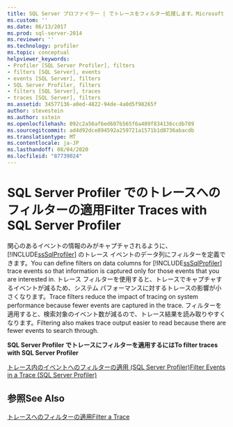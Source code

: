 ```yaml
---
title: SQL Server プロファイラー | でトレースをフィルター処理します。Microsoft Docs
ms.custom: ''
ms.date: 06/13/2017
ms.prod: sql-server-2014
ms.reviewer: ''
ms.technology: profiler
ms.topic: conceptual
helpviewer_keywords:
- Profiler [SQL Server Profiler], filters
- filters [SQL Server], events
- events [SQL Server], filters
- SQL Server Profiler, filters
- filters [SQL Server], traces
- traces [SQL Server], filters
ms.assetid: 34577136-a0ed-4822-94de-4a0d5f98265f
author: stevestein
ms.author: sstein
ms.openlocfilehash: 092c2a56af6ed607b565f6a489f834136ccdb789
ms.sourcegitcommit: ad4d92dce894592a259721a1571b1d8736abacdb
ms.translationtype: MT
ms.contentlocale: ja-JP
ms.lasthandoff: 08/04/2020
ms.locfileid: "87739024"
---
```

# <a name="filter-traces-with-sql-server-profiler"></a><span data-ttu-id="e5360-102">SQL Server Profiler でのトレースへのフィルターの適用</span><span class="sxs-lookup"><span data-stu-id="e5360-102">Filter Traces with SQL Server Profiler</span></span>
  <span data-ttu-id="e5360-103">関心のあるイベントの情報のみがキャプチャされるように、 [!INCLUDE[ssSqlProfiler](../../includes/sssqlprofiler-md.md)] のトレース イベントのデータ列にフィルターを定義できます。</span><span class="sxs-lookup"><span data-stu-id="e5360-103">You can define filters on data columns for [!INCLUDE[ssSqlProfiler](../../includes/sssqlprofiler-md.md)] trace events so that information is captured only for those events that you are interested in.</span></span> <span data-ttu-id="e5360-104">トレース フィルターを使用すると、トレースでキャプチャするイベントが減るため、システム パフォーマンスに対するトレースの影響が小さくなります。</span><span class="sxs-lookup"><span data-stu-id="e5360-104">Trace filters reduce the impact of tracing on system performance because fewer events are captured in the trace.</span></span> <span data-ttu-id="e5360-105">フィルターを適用すると、検索対象のイベント数が減るので、トレース結果を読み取りやすくなります。</span><span class="sxs-lookup"><span data-stu-id="e5360-105">Filtering also makes trace output easier to read because there are fewer events to search through.</span></span>  
  
 <span data-ttu-id="e5360-106">**SQL Server Profiler でトレースにフィルターを適用するには**</span><span class="sxs-lookup"><span data-stu-id="e5360-106">**To filter traces with SQL Server Profiler**</span></span>  
  
 [<span data-ttu-id="e5360-107">トレース内のイベントへのフィルターの適用 &#40;SQL Server Profiler&#41;</span><span class="sxs-lookup"><span data-stu-id="e5360-107">Filter Events in a Trace &#40;SQL Server Profiler&#41;</span></span>](filter-events-in-a-trace-sql-server-profiler.md)  
  
## <a name="see-also"></a><span data-ttu-id="e5360-108">参照</span><span class="sxs-lookup"><span data-stu-id="e5360-108">See Also</span></span>  
 [<span data-ttu-id="e5360-109">トレースへのフィルターの適用</span><span class="sxs-lookup"><span data-stu-id="e5360-109">Filter a Trace</span></span>](../../relational-databases/sql-trace/filter-a-trace.md)  
  
  
